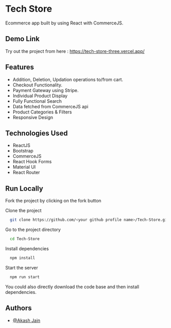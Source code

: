 
# Tech Store

Ecommerce app built by using React with CommerceJS.

## Demo Link

Try out the project from here : https://tech-store-three.vercel.app/

## Features

- Addition, Deletion, Updation operations to/from cart.
- Checkout Functionality.
- Payment Gateway using Stripe.
- Individual Product Display
- Fully Functional Search
- Data fetched from CommerceJS api
- Product Categories & Filters 
- Responsive Design



## Technologies Used

- ReactJS
- Bootstrap
- CommerceJS
- React Hook Forms
- Material UI
- React Router

## Run Locally
Fork the project by clicking on the fork button

Clone the project

```bash
  git clone https://github.com/<your github profile name>/Tech-Store.git
```

Go to the project directory

```bash
  cd Tech-Store
```

Install dependencies

```bash
  npm install
```

Start the server

```bash
  npm run start
```
You could also directly download the code base and then install dependencies.


  
## Authors

- [@Akash Jain](https://github.com/Akash20x)
